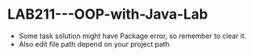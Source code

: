 # LAB211---OOP-with-Java-Lab
- Some task solution might have Package error, so remember to clear it.
- Also edit file path depend on your project path
